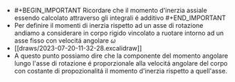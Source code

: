 - #+BEGIN_IMPORTANT
  Ricordare che il momento d'inerzia assiale essendo calcolato attraverso gli integrali é additivo
  #+END_IMPORTANT
- Per definire il momenti di inerzia rispetto ad un asse  di rotazione andiamo a considerare in corpo rigido vincolato a ruotare intorno ad un asse fisso con velocitá angolare $\omega$
- [[draws/2023-07-20-11-32-28.excalidraw]]
- A questo punto possiamo dire che la componente del momento angolare lungo l'asse di rotazione é proporzionale alla velocitá angolare del corpo con costante di propozionalitá il momento d'inerzia rispetto a quell'asse.